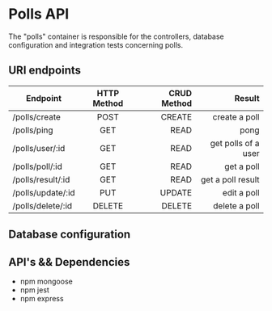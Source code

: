 # Polls API

The "polls" container is responsible for the controllers, database configuration and integration tests concerning polls.

## URI endpoints

| Endpoint        | HTTP Method           | CRUD Method  |  Result   |
| ------------- |:-------------:| -----:| ---: |
| /polls/create | POST      |    CREATE | create a poll |
| /polls/ping      | GET | READ | pong|
| /polls/user/:id      | GET  | READ |     get polls of a user |
| /polls/poll/:id      | GET  | READ |     get a poll  |
| /polls/result/:id      | GET  | READ | get a poll result |
| /polls/update/:id | PUT | UPDATE | edit a poll |
| /polls/delete/:id | DELETE | DELETE | delete a poll |

## Database configuration



## API's && Dependencies

* npm mongoose
* npm jest
* npm express
